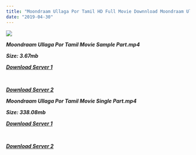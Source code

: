 ```yaml
---
title: "Moondraam Ullaga Por Tamil HD Full Movie Downnload Moondraam Ullaga Por Tamil HD Movie Download"
date: "2019-04-30"
---
```


![](https://images.moviebuff.com/049578ce-a2f8-4a98-b404-c56aa5f304e5?w=1000)

**_Moondraam Ullaga Por Tamil Movie Sample Part.mp4_**

**_Size: 3.67mb_**

**_[Download Server 1](http://dl2.tamilsrca.xyz/load/2016/Moondraam{1d8d357801e2f4b6710faa3d835097c5c618a0f0fcded2c527300dcab25e4b83}20Ullaga{1d8d357801e2f4b6710faa3d835097c5c618a0f0fcded2c527300dcab25e4b83}20Por/Moondraam{1d8d357801e2f4b6710faa3d835097c5c618a0f0fcded2c527300dcab25e4b83}20Ullaga{1d8d357801e2f4b6710faa3d835097c5c618a0f0fcded2c527300dcab25e4b83}20Por{1d8d357801e2f4b6710faa3d835097c5c618a0f0fcded2c527300dcab25e4b83}20(2016){1d8d357801e2f4b6710faa3d835097c5c618a0f0fcded2c527300dcab25e4b83}20HDRip{1d8d357801e2f4b6710faa3d835097c5c618a0f0fcded2c527300dcab25e4b83}20Sample{1d8d357801e2f4b6710faa3d835097c5c618a0f0fcded2c527300dcab25e4b83}20HD.mp4)_**

**_[  
](http://dl2.tamilsrca.xyz/load/2016/Moondraam{1d8d357801e2f4b6710faa3d835097c5c618a0f0fcded2c527300dcab25e4b83}20Ullaga{1d8d357801e2f4b6710faa3d835097c5c618a0f0fcded2c527300dcab25e4b83}20Por/Moondraam{1d8d357801e2f4b6710faa3d835097c5c618a0f0fcded2c527300dcab25e4b83}20Ullaga{1d8d357801e2f4b6710faa3d835097c5c618a0f0fcded2c527300dcab25e4b83}20Por{1d8d357801e2f4b6710faa3d835097c5c618a0f0fcded2c527300dcab25e4b83}20(2016){1d8d357801e2f4b6710faa3d835097c5c618a0f0fcded2c527300dcab25e4b83}20HDRip{1d8d357801e2f4b6710faa3d835097c5c618a0f0fcded2c527300dcab25e4b83}20Sample{1d8d357801e2f4b6710faa3d835097c5c618a0f0fcded2c527300dcab25e4b83}20HD.mp4)_**

**_[Download Server 2](http://dl2.tamilsrca.xyz/load/2016/Moondraam{1d8d357801e2f4b6710faa3d835097c5c618a0f0fcded2c527300dcab25e4b83}20Ullaga{1d8d357801e2f4b6710faa3d835097c5c618a0f0fcded2c527300dcab25e4b83}20Por/Moondraam{1d8d357801e2f4b6710faa3d835097c5c618a0f0fcded2c527300dcab25e4b83}20Ullaga{1d8d357801e2f4b6710faa3d835097c5c618a0f0fcded2c527300dcab25e4b83}20Por{1d8d357801e2f4b6710faa3d835097c5c618a0f0fcded2c527300dcab25e4b83}20(2016){1d8d357801e2f4b6710faa3d835097c5c618a0f0fcded2c527300dcab25e4b83}20HDRip{1d8d357801e2f4b6710faa3d835097c5c618a0f0fcded2c527300dcab25e4b83}20Sample{1d8d357801e2f4b6710faa3d835097c5c618a0f0fcded2c527300dcab25e4b83}20HD.mp4)_**

**_Moondraam Ullaga Por Tamil Movie Single Part.mp4_**

**_Size: 338.08mb_**

**_[Download Server 1](http://dl2.tamilsrca.xyz/load/2016/Moondraam{1d8d357801e2f4b6710faa3d835097c5c618a0f0fcded2c527300dcab25e4b83}20Ullaga{1d8d357801e2f4b6710faa3d835097c5c618a0f0fcded2c527300dcab25e4b83}20Por/Moondraam{1d8d357801e2f4b6710faa3d835097c5c618a0f0fcded2c527300dcab25e4b83}20Ullaga{1d8d357801e2f4b6710faa3d835097c5c618a0f0fcded2c527300dcab25e4b83}20Por{1d8d357801e2f4b6710faa3d835097c5c618a0f0fcded2c527300dcab25e4b83}20(2016){1d8d357801e2f4b6710faa3d835097c5c618a0f0fcded2c527300dcab25e4b83}20HDRip{1d8d357801e2f4b6710faa3d835097c5c618a0f0fcded2c527300dcab25e4b83}20HD.mp4)_**

**_[  
](http://dl2.tamilsrca.xyz/load/2016/Moondraam{1d8d357801e2f4b6710faa3d835097c5c618a0f0fcded2c527300dcab25e4b83}20Ullaga{1d8d357801e2f4b6710faa3d835097c5c618a0f0fcded2c527300dcab25e4b83}20Por/Moondraam{1d8d357801e2f4b6710faa3d835097c5c618a0f0fcded2c527300dcab25e4b83}20Ullaga{1d8d357801e2f4b6710faa3d835097c5c618a0f0fcded2c527300dcab25e4b83}20Por{1d8d357801e2f4b6710faa3d835097c5c618a0f0fcded2c527300dcab25e4b83}20(2016){1d8d357801e2f4b6710faa3d835097c5c618a0f0fcded2c527300dcab25e4b83}20HDRip{1d8d357801e2f4b6710faa3d835097c5c618a0f0fcded2c527300dcab25e4b83}20HD.mp4)_**

**_[Download Server 2](http://dl2.tamilsrca.xyz/load/2016/Moondraam{1d8d357801e2f4b6710faa3d835097c5c618a0f0fcded2c527300dcab25e4b83}20Ullaga{1d8d357801e2f4b6710faa3d835097c5c618a0f0fcded2c527300dcab25e4b83}20Por/Moondraam{1d8d357801e2f4b6710faa3d835097c5c618a0f0fcded2c527300dcab25e4b83}20Ullaga{1d8d357801e2f4b6710faa3d835097c5c618a0f0fcded2c527300dcab25e4b83}20Por{1d8d357801e2f4b6710faa3d835097c5c618a0f0fcded2c527300dcab25e4b83}20(2016){1d8d357801e2f4b6710faa3d835097c5c618a0f0fcded2c527300dcab25e4b83}20HDRip{1d8d357801e2f4b6710faa3d835097c5c618a0f0fcded2c527300dcab25e4b83}20HD.mp4)_**
